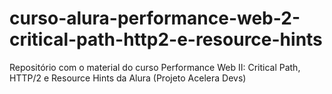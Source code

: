 # curso-alura-performance-web-2-critical-path-http2-e-resource-hints
Repositório com o material do curso Performance Web II: Critical Path, HTTP/2 e Resource Hints da Alura (Projeto Acelera Devs)
